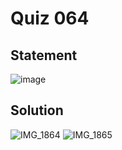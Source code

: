 # Quiz 064
## Statement
![image](https://user-images.githubusercontent.com/111758436/236389932-650e02ee-f9f8-46f4-9cef-c3312d5a0faa.png)

## Solution
![IMG_1864](https://user-images.githubusercontent.com/111758436/234151760-9bd373da-efab-47d4-8437-d2f947884d3d.JPG)
![IMG_1865](https://user-images.githubusercontent.com/111758436/234151816-ccb6c171-c316-491f-a23a-d8f75ee527a8.JPG)
